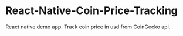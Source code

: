 # React-Native-Coin-Price-Tracking
React native demo app. Track coin price in usd from CoinGecko api.
